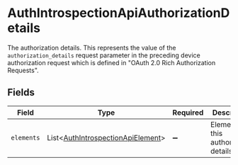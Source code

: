 # AuthIntrospectionApiAuthorizationDetails

The authorization details. This represents the value of the `authorization_details`
request parameter in the preceding device authorization request which is defined in
"OAuth 2.0 Rich Authorization Requests".



## Fields

| Field                                                                                        | Type                                                                                         | Required                                                                                     | Description                                                                                  |
| -------------------------------------------------------------------------------------------- | -------------------------------------------------------------------------------------------- | -------------------------------------------------------------------------------------------- | -------------------------------------------------------------------------------------------- |
| `elements`                                                                                   | List\<[AuthIntrospectionApiElement](../../models/operations/AuthIntrospectionApiElement.md)> | :heavy_minus_sign:                                                                           | Elements of this authorization details.<br/>                                                 |